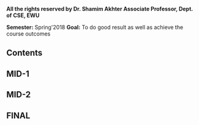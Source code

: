 **All the rights reserved by Dr. Shamim Akhter Associate Professor, Dept. of CSE, EWU**

**Semester:** Spring'2018
**Goal:** To do good result as well as achieve the course outcomes

Contents
--------

MID-1
-----

MID-2
-----

FINAL
-----